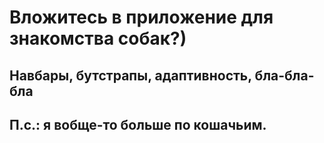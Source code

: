 # Вложитесь в приложение для знакомства собак?) 
<h2>Навбары, бутстрапы, адаптивность, бла-бла-бла<h2>
<p>П.с.: я вобще-то больше по кошачьим.</p>

